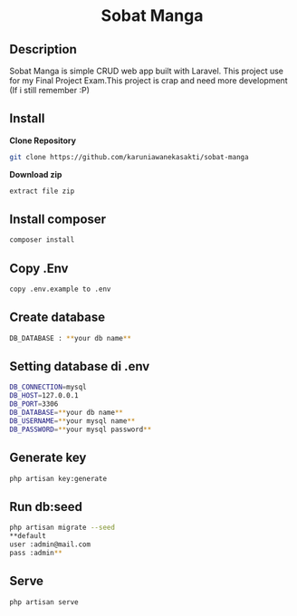 <h1 align="center">Sobat Manga</h1>

## Description

Sobat Manga is simple CRUD web app built with Laravel. This project use for my Final Project Exam.This project is crap and need more development (If i still remember :P)

## Install

**Clone Repository**

```bash
git clone https://github.com/karuniawanekasakti/sobat-manga
```

**Download zip**

```bash
extract file zip
```


## Install composer

```bash
composer install
```

## Copy .Env

```bash
copy .env.example to .env
```

## Create database 

```bash
DB_DATABASE : **your db name**
```

## Setting database di .env

```bash
DB_CONNECTION=mysql
DB_HOST=127.0.0.1
DB_PORT=3306
DB_DATABASE=**your db name**
DB_USERNAME=**your mysql name**
DB_PASSWORD=**your mysql password**
```

## Generate key

```bash
php artisan key:generate
```

## Run db:seed

```bash
php artisan migrate --seed
**default 
user :admin@mail.com
pass :admin**
```

## Serve

```bash
php artisan serve
```

